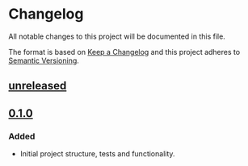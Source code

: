 # Changelog

All notable changes to this project will be documented in this file.

The format is based on [Keep a Changelog](http://keepachangelog.com/)
and this project adheres to [Semantic Versioning](http://semver.org/).

## [unreleased]

## [0.1.0]
### Added
- Initial project structure, tests and functionality.

[unreleased]: https://www.github.com/galtish/vim-commentable
[0.1.0]: https://www.github.com/galtish/vim-commentable/tree/0.1.0
